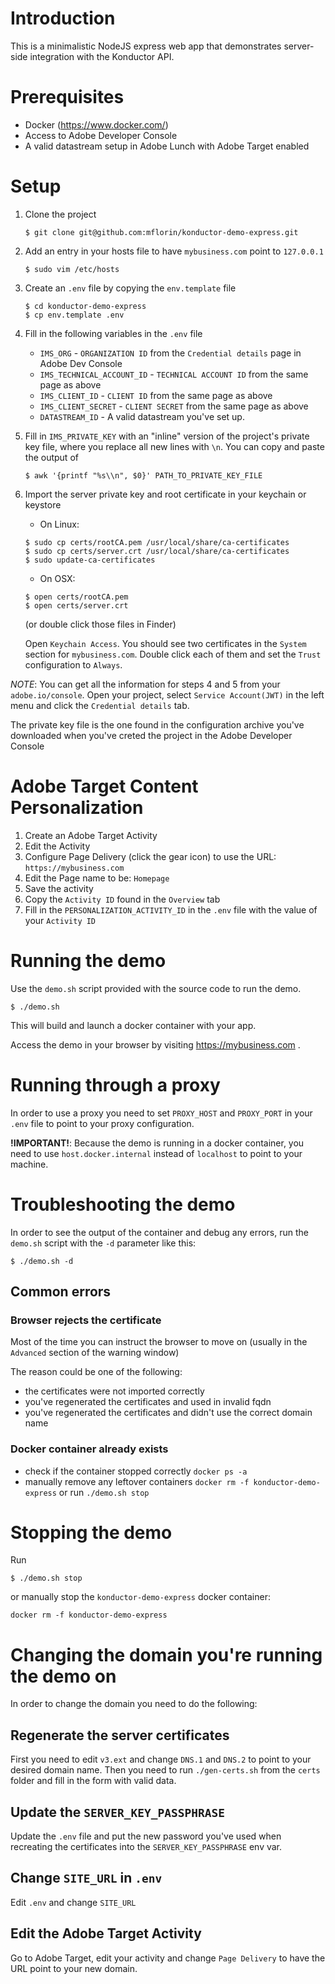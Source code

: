 # Introduction

This is a minimalistic NodeJS express web app that demonstrates server-side 
integration with the Konductor API.

# Prerequisites

- Docker (https://www.docker.com/)
- Access to Adobe Developer Console
- A valid datastream setup in Adobe Lunch with Adobe Target enabled

# Setup

1. Clone the project
    ```
    $ git clone git@github.com:mflorin/konductor-demo-express.git
    ```
2. Add an entry in your hosts file to have `mybusiness.com` point to `127.0.0.1`
    ```shell
    $ sudo vim /etc/hosts
    ```
3. Create an `.env` file by copying the `env.template` file
    ```
    $ cd konductor-demo-express
    $ cp env.template .env
    ```
4. Fill in the following variables in the `.env` file 
    - `IMS_ORG` - `ORGANIZATION ID` from the `Credential details` page in Adobe Dev Console
    - `IMS_TECHNICAL_ACCOUNT_ID` - `TECHNICAL ACCOUNT ID` from the same page as above
    - `IMS_CLIENT_ID` - `CLIENT ID` from the same page as above
    - `IMS_CLIENT_SECRET` - `CLIENT SECRET` from the same page as above
    - `DATASTREAM_ID` - A valid datastream you've set up.

5. Fill in `IMS_PRIVATE_KEY` with an "inline" version of the project's private key file, where you replace all new lines with `\n`.
You can copy and paste the output of 
    ```shell
    $ awk '{printf "%s\\n", $0}' PATH_TO_PRIVATE_KEY_FILE
    ```

6. Import the server private key and root certificate in your keychain or keystore
    - On Linux:
    ```shell
    $ sudo cp certs/rootCA.pem /usr/local/share/ca-certificates
    $ sudo cp certs/server.crt /usr/local/share/ca-certificates
    $ sudo update-ca-certificates
    ```
    - On OSX:
    ```shell
    $ open certs/rootCA.pem
    $ open certs/server.crt
    ```
    (or double click those files in Finder)
   
    Open `Keychain Access`. You should see two certificates in the `System` section for 
    `mybusiness.com`. Double click each of them and set the `Trust` configuration to `Always`. 

*NOTE*: You can get all the information for steps 4 and 5 from your `adobe.io/console`.
Open your project, select `Service Account(JWT)` in the left menu and click the `Credential details` tab.

The private key file is the one found in the configuration archive you've downloaded
when you've creted the project in the Adobe Developer Console

# Adobe Target Content Personalization

1. Create an Adobe Target Activity
2. Edit the Activity
3. Configure Page Delivery (click the gear icon) to use the URL: `https://mybusiness.com`
4. Edit the Page name to be: `Homepage`
5. Save the activity
6. Copy the `Activity ID` found in the `Overview` tab
7. Fill in the `PERSONALIZATION_ACTIVITY_ID` in the `.env` file with the value of your `Activity ID`

# Running the demo

Use the `demo.sh` script provided with the source code to run the demo.
```shell
$ ./demo.sh
```

This will build and launch a docker container with your app.

Access the demo in your browser by visiting https://mybusiness.com .

# Running through a proxy

In order to use a proxy you need to set `PROXY_HOST` and `PROXY_PORT` in your `.env` file to point to your proxy configuration.

**!IMPORTANT!**: Because the demo is running in a docker container, you need to use `host.docker.internal` instead
of `localhost` to point to your machine.

# Troubleshooting the demo

In order to see the output of the container and debug any errors, run the 
`demo.sh` script with the `-d` parameter like this:

```shell
$ ./demo.sh -d
```

## Common errors

### Browser rejects the certificate

Most of the time you can instruct the browser to move on (usually in the `Advanced` section of the warning window)

The reason could be one of the following:
- the certificates were not imported correctly
- you've regenerated the certificates and used in invalid fqdn
- you've regenerated the certificates and didn't use the correct domain name

### Docker container already exists

- check if the container stopped correctly `docker ps -a`
- manually remove any leftover containers `docker rm -f konductor-demo-express` or run `./demo.sh stop`

# Stopping the demo

Run
```shell
$ ./demo.sh stop
```

or manually stop the `konductor-demo-express` docker container:

```shell
docker rm -f konductor-demo-express
```

# Changing the domain you're running the demo on

In order to change the domain you need to do the following:

## Regenerate the server certificates

First you need to edit `v3.ext` and change `DNS.1` and `DNS.2` to point to your desired domain name.
Then you need to run `./gen-certs.sh` from the `certs` folder and fill in the form with valid data.

## Update the `SERVER_KEY_PASSPHRASE`

Update the `.env` file and put the new password you've used when recreating the certificates into
the `SERVER_KEY_PASSPHRASE` env var.

## Change `SITE_URL` in `.env`

Edit `.env` and change `SITE_URL`

## Edit the Adobe Target Activity

Go to Adobe Target, edit your activity and change `Page Delivery` to have the URL point to your new domain.

